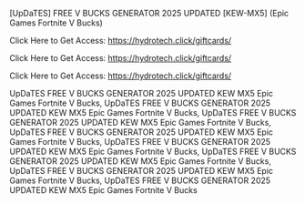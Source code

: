 [UpDaTES] FREE V BUCKS GENERATOR 2025 UPDATED [KEW-MX5] (Epic Games Fortnite V Bucks)

Click Here to Get Access: https://hydrotech.click/giftcards/

Click Here to Get Access: https://hydrotech.click/giftcards/

Click Here to Get Access: https://hydrotech.click/giftcards/

 UpDaTES FREE V BUCKS GENERATOR 2025 UPDATED KEW MX5 Epic Games Fortnite V Bucks, UpDaTES FREE V BUCKS GENERATOR 2025 UPDATED KEW MX5 Epic Games Fortnite V Bucks, UpDaTES FREE V BUCKS GENERATOR 2025 UPDATED KEW MX5 Epic Games Fortnite V Bucks, UpDaTES FREE V BUCKS GENERATOR 2025 UPDATED KEW MX5 Epic Games Fortnite V Bucks, UpDaTES FREE V BUCKS GENERATOR 2025 UPDATED KEW MX5 Epic Games Fortnite V Bucks, UpDaTES FREE V BUCKS GENERATOR 2025 UPDATED KEW MX5 Epic Games Fortnite V Bucks, UpDaTES FREE V BUCKS GENERATOR 2025 UPDATED KEW MX5 Epic Games Fortnite V Bucks, UpDaTES FREE V BUCKS GENERATOR 2025 UPDATED KEW MX5 Epic Games Fortnite V Bucks
